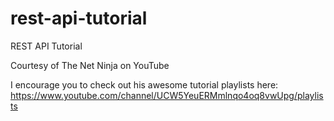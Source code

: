 # rest-api-tutorial
REST API Tutorial

Courtesy of The Net Ninja on YouTube

I encourage you to check out his awesome tutorial playlists here:
https://www.youtube.com/channel/UCW5YeuERMmlnqo4oq8vwUpg/playlists
